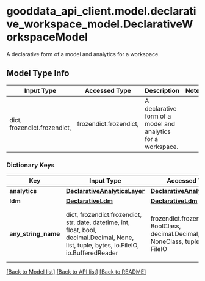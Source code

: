 # gooddata_api_client.model.declarative_workspace_model.DeclarativeWorkspaceModel

A declarative form of a model and analytics for a workspace.

## Model Type Info
Input Type | Accessed Type | Description | Notes
------------ | ------------- | ------------- | -------------
dict, frozendict.frozendict,  | frozendict.frozendict,  | A declarative form of a model and analytics for a workspace. | 

### Dictionary Keys
Key | Input Type | Accessed Type | Description | Notes
------------ | ------------- | ------------- | ------------- | -------------
**analytics** | [**DeclarativeAnalyticsLayer**](DeclarativeAnalyticsLayer.md) | [**DeclarativeAnalyticsLayer**](DeclarativeAnalyticsLayer.md) |  | [optional] 
**ldm** | [**DeclarativeLdm**](DeclarativeLdm.md) | [**DeclarativeLdm**](DeclarativeLdm.md) |  | [optional] 
**any_string_name** | dict, frozendict.frozendict, str, date, datetime, int, float, bool, decimal.Decimal, None, list, tuple, bytes, io.FileIO, io.BufferedReader | frozendict.frozendict, str, BoolClass, decimal.Decimal, NoneClass, tuple, bytes, FileIO | any string name can be used but the value must be the correct type | [optional]

[[Back to Model list]](../../README.md#documentation-for-models) [[Back to API list]](../../README.md#documentation-for-api-endpoints) [[Back to README]](../../README.md)

